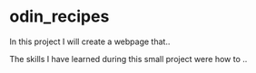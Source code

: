 # odin_recipes
In this project I will create a webpage that..

The skills I have learned during this small project were how to ..